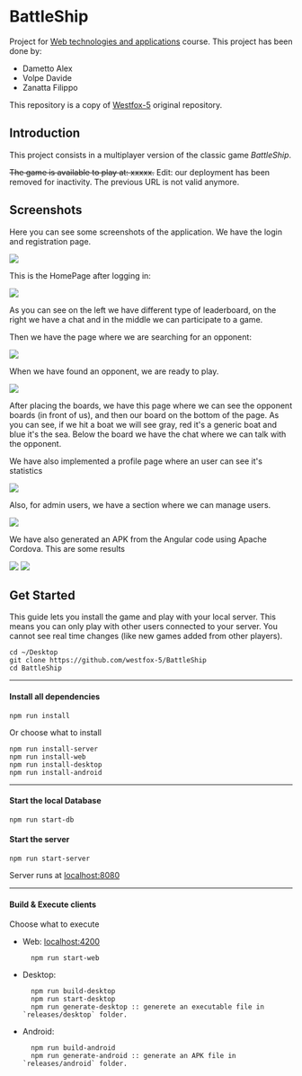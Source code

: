 # BattleShip

Project for [Web technologies and applications][taw] course. This project has been done by:
- Dametto Alex
- Volpe Davide
- Zanatta Filippo

This repository is a copy of [Westfox-5](https://github.com/westfox-5/BattleShip) original repository.

## Introduction
This project consists in a multiplayer version of the classic game  _BattleShip_.

~~The game is available to play at: xxxxx.~~ Edit: our deployment has been removed for inactivity. The previous URL is not valid anymore. 

## Screenshots

Here you can see some screenshots of the application.
We have the login and registration page.

<img src="./attachments/01.png">

This is the HomePage after logging in:

<img src="./attachments/02.png">

As you can see on the left we have different type of leaderboard, on the right we have a chat and in the middle we can participate to a game.

Then we have the page where we are searching for an opponent:

<img src="./attachments/03.png">

When we have found an opponent, we are ready to play. 

<img src="./attachments/04.png">

After placing the boards, we have this page where we can see the opponent boards (in front of us), and then our board on the bottom of the page. As you can see, if we hit a boat we will see gray, red it's a generic boat and blue it's the sea. Below the board we have the chat where we can talk with the opponent.

We have also implemented a profile page where an user can see it's statistics

<img src="./attachments/05.png">

Also, for admin users, we have a section where we can manage users.

<img src="./attachments/06.png">

We have also generated an APK from the Angular code using Apache Cordova. This are some results

<img src="./attachments/07.png">
<img src="./attachments/08.png">

## Get Started
This guide lets you install the game and play with your local server. This means you can only play with other users connected to your server. You cannot see real time changes (like new games added from other players). 

    cd ~/Desktop
    git clone https://github.com/westfox-5/BattleShip
    cd BattleShip
---

#### Install all dependencies
   
    npm run install

Or choose what to install

    npm run install-server
    npm run install-web
    npm run install-desktop
    npm run install-android
---
#### Start the local Database

    npm run start-db

#### Start the server
    
    npm run start-server
Server runs at [localhost:8080][s]

---

#### Build & Execute clients
Choose what to execute
    
* Web:  [localhost:4200][c]

        npm run start-web

* Desktop:
  
        npm run build-desktop
        npm run start-desktop
        npm run generate-desktop :: generete an executable file in `releases/desktop` folder.


* Android:
        
        npm run build-android
        npm run generate-android :: generate an APK file in `releases/android` folder.


[taw]:http://www.dsi.unive.it/~bergamasco/webtech.html
[s]: localhost:8080
[c]: localhost:4200
